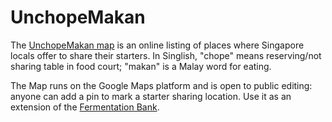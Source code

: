 # UnchopeMakan

The [UnchopeMakan map](http://www.google.com/maps/d/u/0/edit?mid=zCoDc3SSi24I.korG11Dfhm4A) is an online listing of places where Singapore locals offer to share their starters. In Singlish, "chope" means reserving/not sharing table in food court; "makan" is a Malay word for eating. 

The Map runs on the Google Maps platform and is open to public editing: anyone can add a pin to mark a starter sharing location. Use it as an extension of the [Fermentation Bank](http://github.com/foodguthub/Bank).
